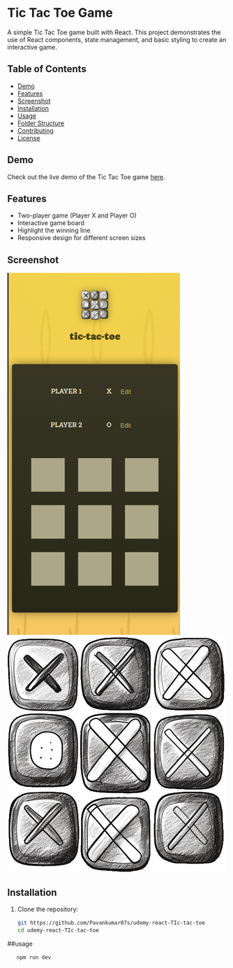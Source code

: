 # Tic Tac Toe Game

A simple Tic Tac Toe game built with React. This project demonstrates the use of React components, state management, and basic styling to create an interactive game.

## Table of Contents

- [Demo](#demo)
- [Features](#features)
- [Screenshot](#screenshot)
- [Installation](#installation)
- [Usage](#usage)
- [Folder Structure](#folder-structure)
- [Contributing](#contributing)
- [License](#license)

## Demo

Check out the live demo of the Tic Tac Toe game [here](#).

## Features

- Two-player game (Player X and Player O)
- Interactive game board
- Highlight the winning line
- Responsive design for different screen sizes

## Screenshot

![Tic Tac Toe Screenshot](https://github.com/Pavankumar07s/udemy-react-TIc-tac-toe/blob/master/public/homePage.png)
 <img src="https://github.com/Pavankumar07s/udemy-react-TIc-tac-toe/blob/master/public/game-logo.png"></img>

## Installation

1. Clone the repository:

   ```bash
   git https://github.com/Pavankumar07s/udemy-react-TIc-tac-toe
   cd udemy-react-TIc-tac-toe

##usage
   ```sh
      npm run dev
